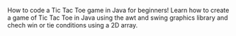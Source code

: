 How to code a Tic Tac Toe game in Java for beginners! Learn how to create a game of Tic Tac Toe in Java using the awt and swing graphics library and chech win or tie conditions using a 2D array.

